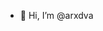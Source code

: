 - 👋 Hi, I’m @arxdva
<!---
arxdva/arxdva is a ✨ special ✨ repository because its `README.md` (this file) appears on your GitHub profile.
You can click the Preview link to take a look at your changes.
--->
